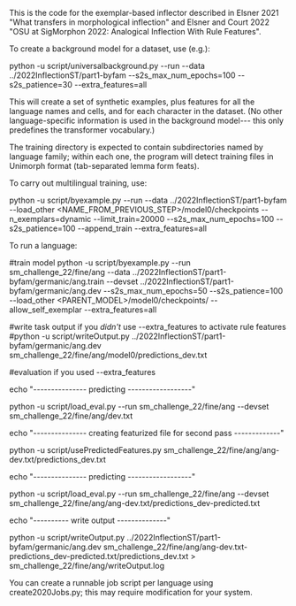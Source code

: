 This is the code for the exemplar-based inflector described in Elsner 2021 "What transfers in morphological inflection" and Elsner and Court 2022 "OSU at SigMorphon 2022: Analogical Inflection With Rule Features".

To create a background model for a dataset, use (e.g.):

python -u script/universalbackground.py --run <NAME> --data ../2022InflectionST/part1-byfam --s2s_max_num_epochs=100 --s2s_patience=30 --extra_features=all

This will create a set of synthetic examples, plus features for all the language names and cells, and for each character in the dataset. (No other language-specific information is used in the background model--- this only predefines the transformer vocabulary.)

The training directory is expected to contain subdirectories named by language family; within each one, the program will detect training files in Unimorph format (tab-separated lemma form feats).
  
To carry out multilingual training, use:
  
python -u script/byexample.py --run <NAME> --data ../2022InflectionST/part1-byfam --load_other <NAME_FROM_PREVIOUS_STEP>/model0/checkpoints --n_exemplars=dynamic --limit_train=20000 --s2s_max_num_epochs=100 --s2s_patience=100 --append_train --extra_features=all

To run a language:

#train model
python -u script/byexample.py --run sm_challenge_22/fine/ang --data ../2022InflectionST/part1-byfam/germanic/ang.train --devset ../2022InflectionST/part1-byfam/germanic/ang.dev --s2s_max_num_epochs=50 --s2s_patience=100 --load_other <PARENT_MODEL>/model0/checkpoints/ --allow_self_exemplar --extra_features=all

#write task output if you *didn't* use --extra_features to activate rule features
#python -u script/writeOutput.py ../2022InflectionST/part1-byfam/germanic/ang.dev sm_challenge_22/fine/ang/model0/predictions_dev.txt

#evaluation if you used --extra_features
  
echo "--------------- predicting ------------------"
  
python -u script/load_eval.py --run sm_challenge_22/fine/ang --devset sm_challenge_22/fine/ang/dev.txt
  
echo "--------------- creating featurized file for second pass -------------"
  
python -u script/usePredictedFeatures.py sm_challenge_22/fine/ang/ang-dev.txt/predictions_dev.txt
  
echo "--------------- predicting ------------------"
  
python -u script/load_eval.py --run sm_challenge_22/fine/ang --devset sm_challenge_22/fine/ang/ang-dev.txt/predictions_dev-predicted.txt 
  
echo "---------- write output --------------"
  
python -u script/writeOutput.py ../2022InflectionST/part1-byfam/germanic/ang.dev sm_challenge_22/fine/ang/ang-dev.txt-predictions_dev-predicted.txt/predictions_dev.txt > sm_challenge_22/fine/ang/writeOutput.log
  
You can create a runnable job script per language using create2020Jobs.py; this may require modification for your system.
